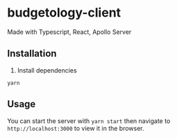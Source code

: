 # budgetology-client

Made with Typescript, React, Apollo Server

## Installation

1. Install dependencies

```
yarn
```

## Usage

You can start the server with `yarn start` then navigate to `http://localhost:3000` to view it in the browser.
